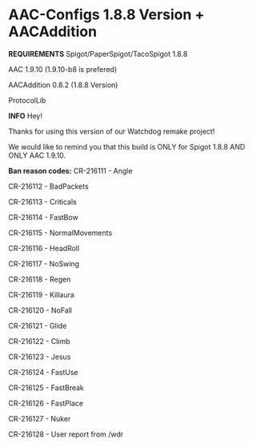 # AAC-Configs 1.8.8 Version + AACAddition

**REQUIREMENTS**
Spigot/PaperSpigot/TacoSpigot 1.8.8

AAC 1.9.10 (1.9.10-b8 is prefered)

AACAddition 0.8.2 (1.8.8 Version)

ProtocolLib



**INFO**
Hey!

Thanks for using this version of our Watchdog remake project!

We would like to remind you that this build is ONLY for Spigot 1.8.8 AND ONLY AAC 1.9.10.




**Ban reason codes:**
CR-216111 - Angle

CR-216112 - BadPackets

CR-216113 - Criticals

CR-216114 - FastBow

CR-216115 - NormalMovements

CR-216116 - HeadRoll

CR-216117 - NoSwing

CR-216118 - Regen

CR-216119 - Killaura

CR-216120 - NoFall

CR-216121 - Glide

CR-216122 - Climb

CR-216123 - Jesus

CR-216124 - FastUse

CR-216125 - FastBreak

CR-216126 - FastPlace

CR-216127 - Nuker

CR-216128 - User report from /wdr
